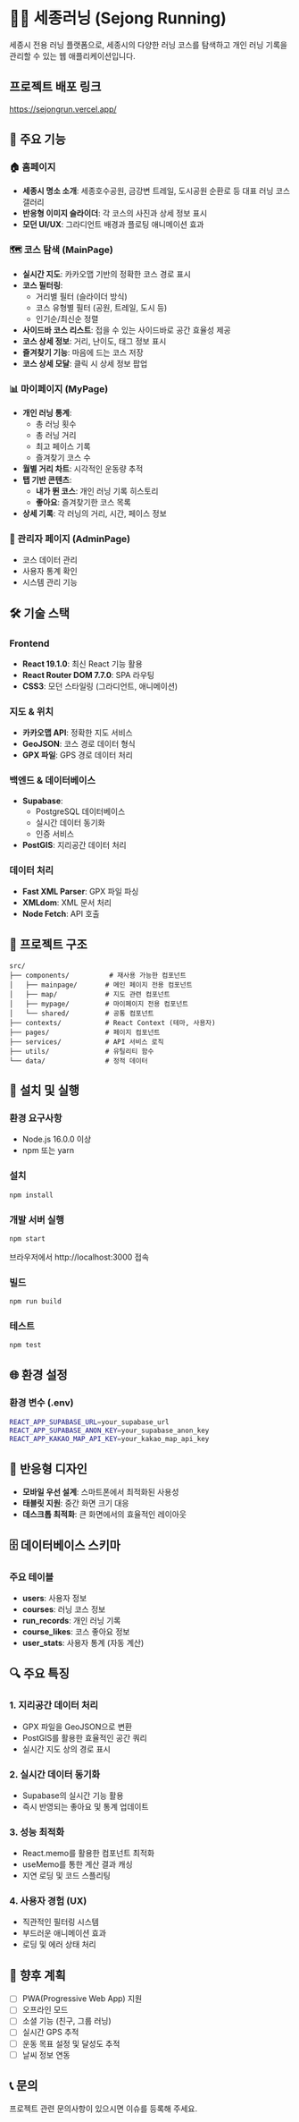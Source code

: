 # 🏃‍♂️ 세종러닝 (Sejong Running)

세종시 전용 러닝 플랫폼으로, 세종시의 다양한 러닝 코스를 탐색하고 개인 러닝 기록을 관리할 수 있는 웹 애플리케이션입니다.

## 프로젝트 배포 링크
https://sejongrun.vercel.app/
## 🌟 주요 기능

### 🏠 홈페이지
- **세종시 명소 소개**: 세종호수공원, 금강변 트레일, 도시공원 순환로 등 대표 러닝 코스 갤러리
- **반응형 이미지 슬라이더**: 각 코스의 사진과 상세 정보 표시
- **모던 UI/UX**: 그라디언트 배경과 플로팅 애니메이션 효과

### 🗺️ 코스 탐색 (MainPage)
- **실시간 지도**: 카카오맵 기반의 정확한 코스 경로 표시
- **코스 필터링**: 
  - 거리별 필터 (슬라이더 방식)
  - 코스 유형별 필터 (공원, 트레일, 도시 등)
  - 인기순/최신순 정렬
- **사이드바 코스 리스트**: 접을 수 있는 사이드바로 공간 효율성 제공
- **코스 상세 정보**: 거리, 난이도, 태그 정보 표시
- **즐겨찾기 기능**: 마음에 드는 코스 저장
- **코스 상세 모달**: 클릭 시 상세 정보 팝업

### 📊 마이페이지 (MyPage)
- **개인 러닝 통계**:
  - 총 러닝 횟수
  - 총 러닝 거리
  - 최고 페이스 기록
  - 즐겨찾기 코스 수
- **월별 거리 차트**: 시각적인 운동량 추적
- **탭 기반 콘텐츠**:
  - **내가 뛴 코스**: 개인 러닝 기록 히스토리
  - **좋아요**: 즐겨찾기한 코스 목록
- **상세 기록**: 각 러닝의 거리, 시간, 페이스 정보

### 🔧 관리자 페이지 (AdminPage)
- 코스 데이터 관리
- 사용자 통계 확인
- 시스템 관리 기능

## 🛠️ 기술 스택

### Frontend
- **React 19.1.0**: 최신 React 기능 활용
- **React Router DOM 7.7.0**: SPA 라우팅
- **CSS3**: 모던 스타일링 (그라디언트, 애니메이션)

### 지도 & 위치
- **카카오맵 API**: 정확한 지도 서비스
- **GeoJSON**: 코스 경로 데이터 형식
- **GPX 파일**: GPS 경로 데이터 처리

### 백엔드 & 데이터베이스
- **Supabase**: 
  - PostgreSQL 데이터베이스
  - 실시간 데이터 동기화
  - 인증 서비스
- **PostGIS**: 지리공간 데이터 처리

### 데이터 처리
- **Fast XML Parser**: GPX 파일 파싱
- **XMLdom**: XML 문서 처리
- **Node Fetch**: API 호출

## 📁 프로젝트 구조

```
src/
├── components/          # 재사용 가능한 컴포넌트
│   ├── mainpage/       # 메인 페이지 전용 컴포넌트
│   ├── map/            # 지도 관련 컴포넌트
│   ├── mypage/         # 마이페이지 전용 컴포넌트
│   └── shared/         # 공통 컴포넌트
├── contexts/           # React Context (테마, 사용자)
├── pages/              # 페이지 컴포넌트
├── services/           # API 서비스 로직
├── utils/              # 유틸리티 함수
└── data/               # 정적 데이터
```

## 🚀 설치 및 실행

### 환경 요구사항
- Node.js 16.0.0 이상
- npm 또는 yarn

### 설치
```bash
npm install
```

### 개발 서버 실행
```bash
npm start
```
브라우저에서 http://localhost:3000 접속

### 빌드
```bash
npm run build
```

### 테스트
```bash
npm test
```

## 🌐 환경 설정

### 환경 변수 (.env)
```bash
REACT_APP_SUPABASE_URL=your_supabase_url
REACT_APP_SUPABASE_ANON_KEY=your_supabase_anon_key
REACT_APP_KAKAO_MAP_API_KEY=your_kakao_map_api_key
```

## 📱 반응형 디자인

- **모바일 우선 설계**: 스마트폰에서 최적화된 사용성
- **태블릿 지원**: 중간 화면 크기 대응
- **데스크톱 최적화**: 큰 화면에서의 효율적인 레이아웃

## 🗄️ 데이터베이스 스키마

### 주요 테이블
- **users**: 사용자 정보
- **courses**: 러닝 코스 정보
- **run_records**: 개인 러닝 기록
- **course_likes**: 코스 좋아요 정보
- **user_stats**: 사용자 통계 (자동 계산)

## 🔍 주요 특징

### 1. 지리공간 데이터 처리
- GPX 파일을 GeoJSON으로 변환
- PostGIS를 활용한 효율적인 공간 쿼리
- 실시간 지도 상의 경로 표시

### 2. 실시간 데이터 동기화
- Supabase의 실시간 기능 활용
- 즉시 반영되는 좋아요 및 통계 업데이트

### 3. 성능 최적화
- React.memo를 활용한 컴포넌트 최적화
- useMemo를 통한 계산 결과 캐싱
- 지연 로딩 및 코드 스플리팅

### 4. 사용자 경험 (UX)
- 직관적인 필터링 시스템
- 부드러운 애니메이션 효과
- 로딩 및 에러 상태 처리

## 🎯 향후 계획

- [ ] PWA(Progressive Web App) 지원
- [ ] 오프라인 모드
- [ ] 소셜 기능 (친구, 그룹 러닝)
- [ ] 실시간 GPS 추적
- [ ] 운동 목표 설정 및 달성도 추적
- [ ] 날씨 정보 연동

## 📞 문의

프로젝트 관련 문의사항이 있으시면 이슈를 등록해 주세요.